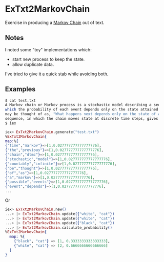 # ExTxt2MarkovChain

Exercise in producing a [Markov Chain](https://en.wikipedia.org/wiki/Markov_chain) out of text.

## Notes

I noted some "toy" implementations which:
- start new process to keep the state.
- allow duplicate data.

I've tried to give it a quick stab while avoiding both.

## Examples

```sh
$ cat test.txt
A Markov chain or Markov process is a stochastic model describing a sequence of possible events in
which the probability of each event depends only on the state attained in the previous event. Informally, this
may be thought of as, "What happens next depends only on the state of affairs now." A countably infinite
sequence, in which the chain moves state at discrete time steps, gives a discrete-time Markov chain (DTMC).
$ iex
```

```elixir
iex> ExTxt2MarkovChain.generate("test.txt")
%ExTxt2MarkovChain{
map:%{
{"time","markov"}=>[1,0.027777777777777776],
{"the","previous"}=>[1,0.027777777777777776],
{"chain","dtmc"}=>[1,0.027777777777777776],
{"stochastic","model"}=>[1,0.027777777777777776],
{"countably","infinite"}=>[1,0.027777777777777776],
{"be","thought"}=>[1,0.027777777777777776],
{"of","as"}=>[1,0.027777777777777776],
{"a","markov"}=>[1,0.027777777777777776],
{"possible","events"}=>[1,0.027777777777777776],
{"event","depends"}=>[1,0.027777777777777776],
...
```

Or

```Elixir
iex> ExTxt2MarkovChain.new()
...> |> ExTxt2MarkovChain.update({"white", "cat"})
...> |> ExTxt2MarkovChain.update({"white", "cat"})
...> |> ExTxt2MarkovChain.update({"black", "cat"})
...> |> ExTxt2MarkovChain.calculate_probability()
%ExTxt2MarkovChain{
  map: %{
    {"black", "cat"} => [1, 0.3333333333333333],
    {"white", "cat"} => [2, 0.6666666666666666]
  }
}
```
